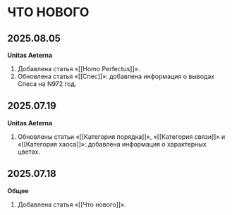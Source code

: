 # ЧТО НОВОГО

## 2025.08.05

**Unitas Aeterna**

1. Добавлена статья «[[Homo Perfectus]]».
2. Обновлена статья «[[Спес]]»: добавлена информация о выводах Спеса на N972 год.

## 2025.07.19

**Unitas Aeterna**

1. Обновлены статьи «[[Категория порядка]]», «[[Категория связи]]» и «[[Категория хаоса]]»: добавлена информация о характерных цветах.

## 2025.07.18

**Общее**

1. Добавлена статья «[[Что нового]]».
